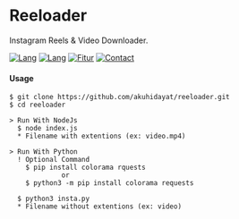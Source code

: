 # Reeloader
Instagram Reels &amp; Video Downloader.

[![Lang](https://img.shields.io/badge/Build%20With-Python-yellow.svg)]()
[![Lang](https://img.shields.io/badge/Build%20With-NodeJS-yellow.svg)]()
[![Fitur](https://img.shields.io/badge/Download-Video%20&%20Reels-brightgreen.svg)]()
[![Contact](https://img.shields.io/badge/Instagram-%40akuhidayatt-purple.svg)](https://www.instagram.com/akuhidayatt/) 

<h4>Usage</h4>

    $ git clone https://github.com/akuhidayat/reeloader.git
    $ cd reeloader

    > Run With NodeJs
      $ node index.js
      * Filename with extentions (ex: video.mp4)

    > Run With Python
      ! Optional Command
        $ pip install colorama rquests
                 or
        $ python3 -m pip install colorama requests

      $ python3 insta.py
      * Filename without extentions (ex: video)
